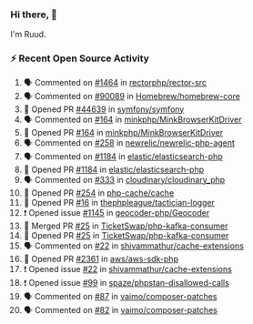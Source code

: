 ### Hi there, 👋

I'm Ruud.
 
### :zap: Recent Open Source Activity

<!--START_SECTION:activity-->
1. 🗣 Commented on [#1464](https://github.com/rectorphp/rector-src/issues/1464) in [rectorphp/rector-src](https://github.com/rectorphp/rector-src)
2. 🗣 Commented on [#90089](https://github.com/Homebrew/homebrew-core/issues/90089) in [Homebrew/homebrew-core](https://github.com/Homebrew/homebrew-core)
3. 💪 Opened PR [#44639](https://github.com/symfony/symfony/pull/44639) in [symfony/symfony](https://github.com/symfony/symfony)
4. 🗣 Commented on [#164](https://github.com/minkphp/MinkBrowserKitDriver/issues/164) in [minkphp/MinkBrowserKitDriver](https://github.com/minkphp/MinkBrowserKitDriver)
5. 💪 Opened PR [#164](https://github.com/minkphp/MinkBrowserKitDriver/pull/164) in [minkphp/MinkBrowserKitDriver](https://github.com/minkphp/MinkBrowserKitDriver)
6. 🗣 Commented on [#258](https://github.com/newrelic/newrelic-php-agent/issues/258) in [newrelic/newrelic-php-agent](https://github.com/newrelic/newrelic-php-agent)
7. 🗣 Commented on [#1184](https://github.com/elastic/elasticsearch-php/issues/1184) in [elastic/elasticsearch-php](https://github.com/elastic/elasticsearch-php)
8. 💪 Opened PR [#1184](https://github.com/elastic/elasticsearch-php/pull/1184) in [elastic/elasticsearch-php](https://github.com/elastic/elasticsearch-php)
9. 🗣 Commented on [#333](https://github.com/cloudinary/cloudinary_php/issues/333) in [cloudinary/cloudinary_php](https://github.com/cloudinary/cloudinary_php)
10. 💪 Opened PR [#254](https://github.com/php-cache/cache/pull/254) in [php-cache/cache](https://github.com/php-cache/cache)
11. 💪 Opened PR [#16](https://github.com/thephpleague/tactician-logger/pull/16) in [thephpleague/tactician-logger](https://github.com/thephpleague/tactician-logger)
12. ❗️ Opened issue [#1145](https://github.com/geocoder-php/Geocoder/issues/1145) in [geocoder-php/Geocoder](https://github.com/geocoder-php/Geocoder)
13. 🎉 Merged PR [#25](https://github.com/TicketSwap/php-kafka-consumer/pull/25) in [TicketSwap/php-kafka-consumer](https://github.com/TicketSwap/php-kafka-consumer)
14. 💪 Opened PR [#25](https://github.com/TicketSwap/php-kafka-consumer/pull/25) in [TicketSwap/php-kafka-consumer](https://github.com/TicketSwap/php-kafka-consumer)
15. 🗣 Commented on [#22](https://github.com/shivammathur/cache-extensions/issues/22) in [shivammathur/cache-extensions](https://github.com/shivammathur/cache-extensions)
16. 💪 Opened PR [#2361](https://github.com/aws/aws-sdk-php/pull/2361) in [aws/aws-sdk-php](https://github.com/aws/aws-sdk-php)
17. ❗️ Opened issue [#22](https://github.com/shivammathur/cache-extensions/issues/22) in [shivammathur/cache-extensions](https://github.com/shivammathur/cache-extensions)
18. ❗️ Opened issue [#99](https://github.com/spaze/phpstan-disallowed-calls/issues/99) in [spaze/phpstan-disallowed-calls](https://github.com/spaze/phpstan-disallowed-calls)
19. 🗣 Commented on [#87](https://github.com/vaimo/composer-patches/issues/87) in [vaimo/composer-patches](https://github.com/vaimo/composer-patches)
20. 🗣 Commented on [#82](https://github.com/vaimo/composer-patches/issues/82) in [vaimo/composer-patches](https://github.com/vaimo/composer-patches)
<!--END_SECTION:activity-->
